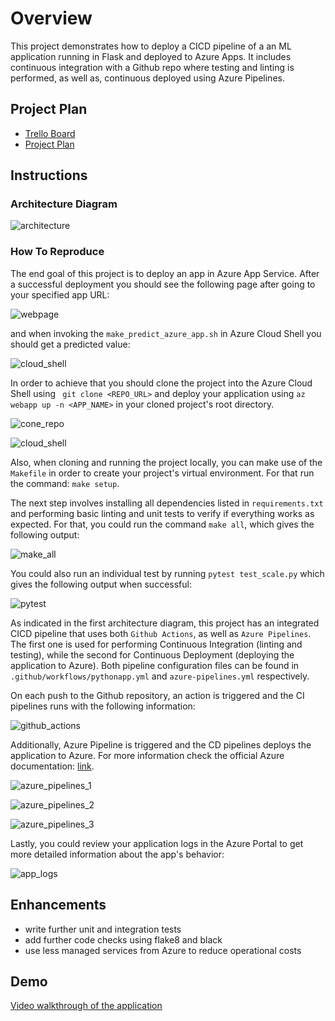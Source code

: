 # Overview

This project demonstrates how to deploy a CICD pipeline of a an ML application running in Flask and deployed to Azure Apps. It includes continuous integration with a Github repo where testing and linting is performed, as well as, continuous deployed using Azure Pipelines.

## Project Plan

* [Trello Board](https://trello.com/b/rVxX1sFy/udacity-cicd-project)
* [Project Plan](https://docs.google.com/spreadsheets/d/1gvJu9XE6scDEOVSmdXY8m4HpFsSAvWFCr14_eqi43Uo/edit?usp=sharing)

## Instructions

### Architecture Diagram

![architecture](./diagrams/architecture.png)

### How To Reproduce

The end goal of this project is to deploy an app in Azure App Service. After a successful deployment you should see the following page after going to your specified app URL:

![webpage](./screenshots/readme/screenshot_1_app_webpage.png)


and when invoking the `make_predict_azure_app.sh` in Azure Cloud Shell you should get a predicted value:

![cloud_shell](./screenshots/readme/screenshot_2_cloud_shell_prediction.png)


In order to achieve that you should clone the project into the Azure Cloud Shell using ` git clone <REPO_URL>` and deploy your application using `az webapp up -n <APP_NAME>` in your cloned project's root directory.

![cone_repo](./screenshots/readme/screenshot_3_clone_repo.png)

![cloud_shell](./screenshots/readme/screenshot_3_cloud_shell_deploy.png)


Also, when cloning and running the project locally, you can make use of the `Makefile` in order to create your project's virtual environment. For that run the command: `make setup`.

The next step involves installing all dependencies listed in `requirements.txt` and performing basic linting and unit tests to verify if everything works as expected. For that, you could run the command `make all`, which gives the following output:

![make_all](./screenshots/readme/screenshot_4_make_all.png)


You could also run an individual test by running `pytest test_scale.py` which gives the following output when successful:

![pytest](./screenshots/readme/screenshot_5_pytest.png)


As indicated in the first architecture diagram, this project has an integrated CICD pipeline that uses both `Github Actions`, as well as `Azure Pipelines`. The first one is used for performing Continuous Integration (linting and testing), while the second for Continuous Deployment (deploying the application to Azure). Both pipeline configuration files can be found in `.github/workflows/pythonapp.yml` and `azure-pipelines.yml` respectively.

On each push to the Github repository, an action is triggered and the CI pipelines runs with the following information: 

![github_actions](./screenshots/readme/screenshot_6_github_actions.png)


Additionally, Azure Pipeline is triggered and the CD pipelines deploys the application to Azure. For more information check the official Azure documentation: [link](https://docs.microsoft.com/en-us/azure/devops/pipelines/ecosystems/python-webapp?view=azure-devops).

![azure_pipelines_1](./screenshots/readme/screenshot_7_azure_pipelines_1.png)


![azure_pipelines_2](./screenshots/readme/screenshot_8_azure_pipelines_2.png)


![azure_pipelines_3](./screenshots/readme/screenshot_9_azure_pipelines_3.png)

Lastly, you could review your application logs in the Azure Portal to get more detailed information about the app's behavior:

![app_logs](./screenshots/readme/screenshot_10_azure_app_logs.png)

## Enhancements

* write further unit and integration tests
* add further code checks using flake8 and black
* use less managed services from Azure to reduce operational costs

## Demo 

[Video walkthrough of the application](https://youtu.be/aFfR4yUZ8-Q)


